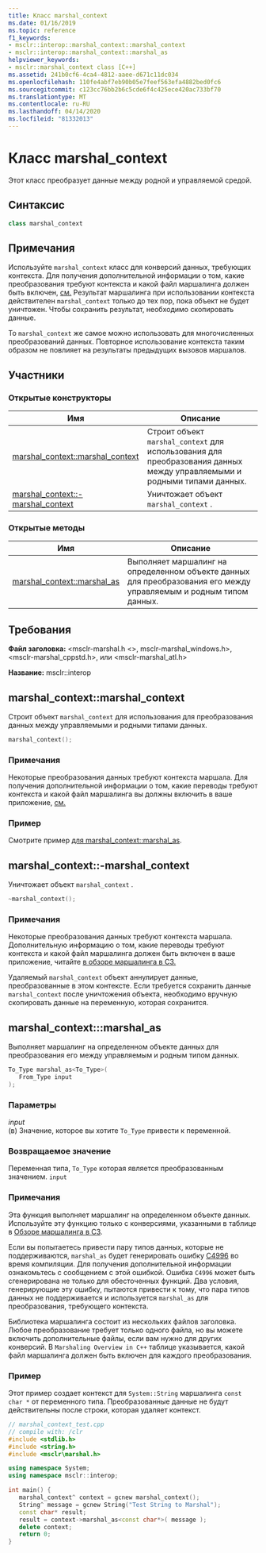 ```yaml
---
title: Класс marshal_context
ms.date: 01/16/2019
ms.topic: reference
f1_keywords:
- msclr::interop::marshal_context::marshal_context
- msclr::interop::marshal_context::marshal_as
helpviewer_keywords:
- msclr::marshal_context class [C++]
ms.assetid: 241b0cf6-4ca4-4812-aaee-d671c11dc034
ms.openlocfilehash: 110fe4abf7eb90b05e7feef563efa4882bed0fc6
ms.sourcegitcommit: c123cc76bb2b6c5cde6f4c425ece420ac733bf70
ms.translationtype: MT
ms.contentlocale: ru-RU
ms.lasthandoff: 04/14/2020
ms.locfileid: "81332013"
---
```

# <a name="marshal_context-class"></a>Класс marshal_context

Этот класс преобразует данные между родной и управляемой средой.

## <a name="syntax"></a>Синтаксис

```cpp
class marshal_context
```

## <a name="remarks"></a>Примечания

Используйте `marshal_context` класс для конверсий данных, требующих контекста. Для получения дополнительной информации о том, какие преобразования требуют контекста и какой файл маршалинга должен быть включен, [см.](../dotnet/overview-of-marshaling-in-cpp.md) Результат маршалинга при использовании контекста действителен `marshal_context` только до тех пор, пока объект не будет уничтожен. Чтобы сохранить результат, необходимо скопировать данные.

То `marshal_context` же самое можно использовать для многочисленных преобразований данных. Повторное использование контекста таким образом не повлияет на результаты предыдущих вызовов маршалов.

## <a name="members"></a>Участники

### <a name="public-constructors"></a>Открытые конструкторы

|Имя|Описание|
|---------|-----------|
|[marshal_context::marshal_context](#marshal-context)|Строит объект `marshal_context` для использования для преобразования данных между управляемыми и родными типами данных.|
|[marshal_context::-marshal_context](#tilde-marshal-context)|Уничтожает объект `marshal_context` .|

### <a name="public-methods"></a>Открытые методы

|Имя|Описание|
|---------|-----------|
|[marshal_context::marshal_as](#marshal-as)|Выполняет маршалинг на определенном объекте данных для преобразования его между управляемым и родным типом данных.|

## <a name="requirements"></a>Требования

**Файл заголовка:** \<msclr-marshal.h \<>, msclr-marshal_windows.h>, \<msclr-marshal_cppstd.h>, или \<msclr-marshal_atl.h>

**Название:** msclr::interop

## <a name="marshal_contextmarshal_context"></a><a name="marshal-context"></a>marshal_context::marshal_context

Строит объект `marshal_context` для использования для преобразования данных между управляемыми и родными типами данных.

```cpp
marshal_context();
```

### <a name="remarks"></a>Примечания

Некоторые преобразования данных требуют контекста маршала. Для получения дополнительной информации о том, какие переводы требуют контекста и какой файл маршалинга вы должны включить в ваше приложение, [см.](../dotnet/overview-of-marshaling-in-cpp.md)

### <a name="example"></a>Пример

Смотрите пример [для marshal_context::marshal_as](../dotnet/marshal-context-marshal-as.md).

## <a name="marshal_contextmarshal_context"></a><a name="tilde-marshal-context"></a>marshal_context::-marshal_context

Уничтожает объект `marshal_context` .

```cpp
~marshal_context();
```

### <a name="remarks"></a>Примечания

Некоторые преобразования данных требуют контекста маршала. Дополнительную информацию о том, какие переводы требуют контекста и какой файл маршалинга должен быть включен в ваше приложение, читайте [в обзоре маршалинга в СЗ.](../dotnet/overview-of-marshaling-in-cpp.md)

Удаляемый `marshal_context` объект аннулирует данные, преобразованные в этом контексте. Если требуется сохранить данные `marshal_context` после уничтожения объекта, необходимо вручную скопировать данные на переменную, которая сохранится.

## <a name="marshal_contextmarshal_as"></a><a name="marshal-as"></a>marshal_context:::marshal_as

Выполняет маршалинг на определенном объекте данных для преобразования его между управляемым и родным типом данных.

```cpp
To_Type marshal_as<To_Type>(
   From_Type input
);
```

### <a name="parameters"></a>Параметры

*input*<br/>
(в) Значение, которое вы хотите `To_Type` привести к переменной.

### <a name="return-value"></a>Возвращаемое значение

Переменная типа, `To_Type` которая является преобразованным значением. `input`

### <a name="remarks"></a>Примечания

Эта функция выполняет маршалинг на определенном объекте данных. Используйте эту функцию только с конверсиями, указанными в таблице в [Обзоре маршалинга в СЗ](../dotnet/overview-of-marshaling-in-cpp.md).

Если вы попытаетесь привести пару типов данных, которые не поддерживаются, `marshal_as` будет генерировать ошибку [C4996](../error-messages/compiler-warnings/compiler-warning-level-3-c4996.md) во время компиляции. Для получения дополнительной информации ознакомьтесь с сообщением с этой ошибкой. Ошибка `C4996` может быть сгенерирована не только для обесточенных функций. Два условия, генерирующие эту ошибку, пытаются привести к тому, что пара типов данных не поддерживается и используется `marshal_as` для преобразования, требующего контекста.

Библиотека маршалинга состоит из нескольких файлов заголовка. Любое преобразование требует только одного файла, но вы можете включить дополнительные файлы, если вам нужно для других конверсий. В `Marshaling Overview in C++` таблице указывается, какой файл маршалинга должен быть включен для каждого преобразования.

### <a name="example"></a>Пример

Этот пример создает контекст для `System::String` маршалинга `const char *` от переменного типа. Преобразованные данные не будут действительны после строки, которая удаляет контекст.

```cpp
// marshal_context_test.cpp
// compile with: /clr
#include <stdlib.h>
#include <string.h>
#include <msclr\marshal.h>

using namespace System;
using namespace msclr::interop;

int main() {
   marshal_context^ context = gcnew marshal_context();
   String^ message = gcnew String("Test String to Marshal");
   const char* result;
   result = context->marshal_as<const char*>( message );
   delete context;
   return 0;
}
```
